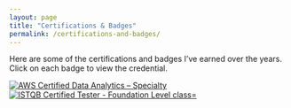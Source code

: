 ```yaml
---
layout: page
title: "Certifications & Badges"
permalink: /certifications-and-badges/
---
```



Here are some of the certifications and badges I’ve earned over the years. Click on each badge to view the credential.

<div class="badges-container">
  <a href="https://www.credly.com/badges/8033ae79-84a1-4094-8069-4a667569eea1" target="_blank">
    <img src="{{ '/assets/images/badges/aws-certified-data-analytics-specialty.png' | relative_url }}" alt="AWS Certified Data Analytics – Specialty" class="badge">
  </a>

  <a href="https://app.skillsclub.com/credential/12804-10d508bd31272372044f9d233a54f37f16a9fd4a6fb7d26f4795e82c0577f463" target="_blank">
    <img src="{{ '/assets/images/badges/istqb-tester-foundation-level.png' | relative_url }}" alt="ISTQB Certified Tester - Foundation Level class="badge">
  </a>
</div>